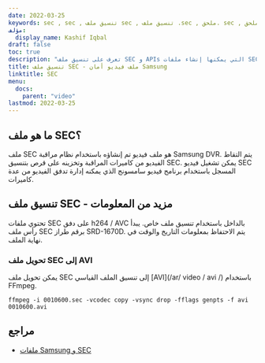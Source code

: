 ```yaml
---
date: 2022-03-25
keywords: sec , sec , تنسيق ملف sec , تنسيق ملف .sec , ملحق. sec , ملحق sec
مؤلف:
  display_name: Kashif Iqbal
draft: false
toc: true
description: "تعرف على تنسيق ملف SEC و APIs التي يمكنها إنشاء ملفات SEC وفتحها."
title: تنسيق ملف SEC - ملف فيديو أمان Samsung
linktitle: SEC
menu:
  docs:
    parent: "video"
lastmod: 2022-03-25
---
```


## ما هو ملف SEC؟

ملف SEC هو ملف فيديو تم إنشاؤه باستخدام نظام مراقبة Samsung DVR. يتم التقاط الفيديو من كاميرات المراقبة وتخزينه على قرص بتنسيق SEC. يمكن تشغيل فيديو SEC المسجل باستخدام برنامج فيديو سامسونج الذي يمكنه إدارة تدفق الفيديو من عدة كاميرات.

## تنسيق ملف SEC - مزيد من المعلومات

تحتوي ملفات SEC على دفق h264 / AVC بالداخل باستخدام تنسيق ملف خاص. يبدأ رأس ملف SEC برقم طراز SRD-1670D. يتم الاحتفاظ بمعلومات التاريخ والوقت في نهاية الملف.

### تحويل ملف SEC إلى AVI

يمكن تحويل ملف SEC إلى تنسيق الملف القياسي [AVI](/ar/ video / avi /) باستخدام FFmpeg.

```
ffmpeg -i 0010600.sec -vcodec copy -vsync drop -fflags genpts -f avi 0010600.avi
```

## مراجع ##

- [ملفات Samsung و SEC](https://spreadys.wordpress.com/2013/07/19/samsung-and-sec-files/)

